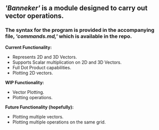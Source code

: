## *'Banneker'* is a module designed to carry out vector operations.
### The syntax for the program is provided in the accompanying file, *'commands.md,'* which is available in the repo.

**Current Functionality:**

- Represents 2D and 3D Vectors.
- Supports Scalar multiplication on 2D and 3D Vectors.
- Full Dot Product capabilities.
- Plotting 2D vectors.

**WIP Functionality:**
- Vector Plotting.
- Plotting operations.

**Future Functionality (hopefully):**
- Plotting multiple vectors.
- Plotting multiple operations on the same grid.

[^1]: Copyright [2022] Meet Kothari
